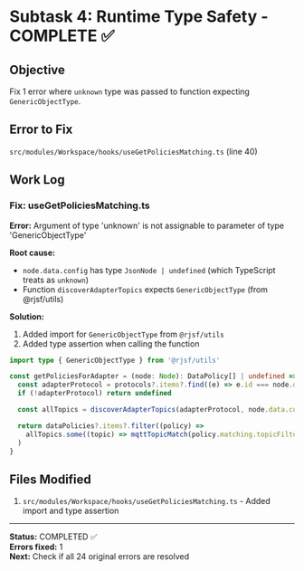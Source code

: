 # Subtask 4: Runtime Type Safety - COMPLETE ✅

## Objective

Fix 1 error where `unknown` type was passed to function expecting `GenericObjectType`.

## Error to Fix

`src/modules/Workspace/hooks/useGetPoliciesMatching.ts` (line 40)

## Work Log

### Fix: useGetPoliciesMatching.ts

**Error:** Argument of type 'unknown' is not assignable to parameter of type 'GenericObjectType'

**Root cause:**

- `node.data.config` has type `JsonNode | undefined` (which TypeScript treats as `unknown`)
- Function `discoverAdapterTopics` expects `GenericObjectType` (from @rjsf/utils)

**Solution:**

1. Added import for `GenericObjectType` from `@rjsf/utils`
2. Added type assertion when calling the function

```typescript
import type { GenericObjectType } from '@rjsf/utils'

const getPoliciesForAdapter = (node: Node): DataPolicy[] | undefined => {
  const adapterProtocol = protocols?.items?.find((e) => e.id === node.data.type)
  if (!adapterProtocol) return undefined

  const allTopics = discoverAdapterTopics(adapterProtocol, node.data.config as GenericObjectType)

  return dataPolicies?.items?.filter((policy) =>
    allTopics.some((topic) => mqttTopicMatch(policy.matching.topicFilter, topic))
  )
}
```

## Files Modified

1. `src/modules/Workspace/hooks/useGetPoliciesMatching.ts` - Added import and type assertion

---

**Status:** COMPLETED ✅  
**Errors fixed:** 1  
**Next:** Check if all 24 original errors are resolved
